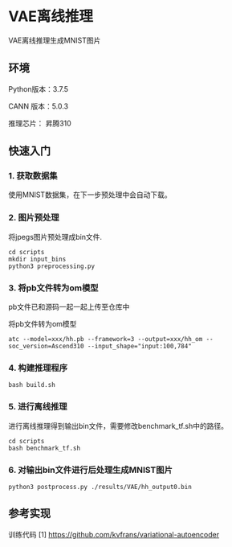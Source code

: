 

# VAE离线推理

VAE离线推理生成MNIST图片

## 环境

 Python版本：3.7.5

 CANN 版本：5.0.3 

 推理芯片： 昇腾310 


## 快速入门

### 1. 获取数据集

使用MNIST数据集，在下一步预处理中会自动下载。

### 2. 图片预处理

将jpegs图片预处理成bin文件.

```
cd scripts
mkdir input_bins
python3 preprocessing.py
```


### 3. 将pb文件转为om模型

pb文件已和源码一起一起上传至仓库中


将pb文件转为om模型

```
atc --model=xxx/hh.pb --framework=3 --output=xxx/hh_om --soc_version=Ascend310 --input_shape="input:100,784"
```

### 4. 构建推理程序


```
bash build.sh
```

### 5. 进行离线推理
进行离线推理得到输出bin文件，需要修改benchmark_tf.sh中的路径。

```
cd scripts
bash benchmark_tf.sh

```
### 6. 对输出bin文件进行后处理生成MNIST图片


```
python3 postprocess.py ./results/VAE/hh_output0.bin
```

## 参考实现

训练代码
[1] https://github.com/kvfrans/variational-autoencoder
